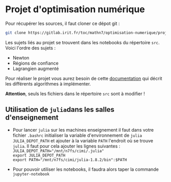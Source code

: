 # Projet d'optimisation numérique

Pour récupérer les sources, il faut cloner ce dépot git : 

```bash
git clone https://gitlab.irit.fr/toc/mathn7/optimisation-numerique/projet-optinum.git
```

Les sujets liés au projet se trouvent dans les notebooks du répertoire `src`. Voici l'ordre des sujets :

* Newton
* Régions de confiance
* Lagrangien augmenté

Pour réaliser le projet vous aurez besoin de cette [documentation](doc-projet.pdf) qui décrit les différents algorithmes à implémenter. 

**Attention**, seuls les fichiers dans le répertoire `src` sont à modifier !

## Utilisation de `julia`dans les salles d'enseignement
* Pour lancer `julia` sur les machines enseignement il faut dans votre fichier `.bashrc` initialiser la variable d'environnement de `julia` `JULIA_DEPOT_PATH` et ajouter à la variable `PATH` l'endroit où se trouve `julia`. Il faut pour cela ajouter les lignes suivantes : 
`JULIA_DEPOT_PATH="/mnt/n7fs/cimi/.julia"`  
`export JULIA_DEPOT_PATH`  
`export PATH="/mnt/n7fs/cimi/julia-1.8.2/bin":$PATH`

* Pour pouvoir utiliser les notebooks, il faudra alors taper la commande ` jupyter-notebook`


